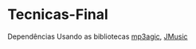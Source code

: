# Tecnicas-Final
Dependências
Usando as bibliotecas [mp3agic](https://github.com/mpatric/mp3agic), [JMusic](https://github.com/rcasanovan/JMusic)

